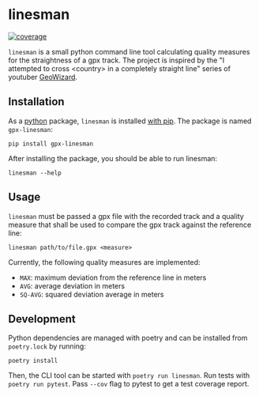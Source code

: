 # linesman
[![coverage](https://codecov.io/gh/burrscurr/linesman/branch/master/graph/badge.svg?token=LTDZFKEX4N)](https://codecov.io/gh/burrscurr/linesman)

`linesman` is a small python command line tool calculating quality measures for
the straightness of a gpx track. The project is inspired by the "I attempted to
cross \<country\> in a completely straight line" series of youtuber
[GeoWizard](https://www.youtube.com/channel/UCW5OrUZ4SeUYkUg1XqcjFYA).

## Installation

As a [python](https://python.org) package, `linesman` is installed [with
pip](https://datatofish.com/install-package-python-using-pip/). The
package is named `gpx-linesman`:

```
pip install gpx-linesman
```

After installing the package, you should be able to run linesman:

```
linesman --help
```

## Usage

`linesman` must be passed a gpx file with the recorded track and a quality
measure that shall be used to compare the gpx track against the reference line:

```
linesman path/to/file.gpx <measure>
```

Currently, the following quality measures are implemented:

 - `MAX`: maximum deviation from the reference line in meters
 - `AVG`: average deviation in meters
 - `SQ-AVG`: squared deviation average in meters

## Development

Python dependencies are managed with poetry and can be installed from
`poetry.lock` by running:

```
poetry install
```

Then, the CLI tool can be started with `poetry run linesman`. Run tests with
`poetry run pytest`. Pass `--cov` flag to pytest to get a test coverage report.

